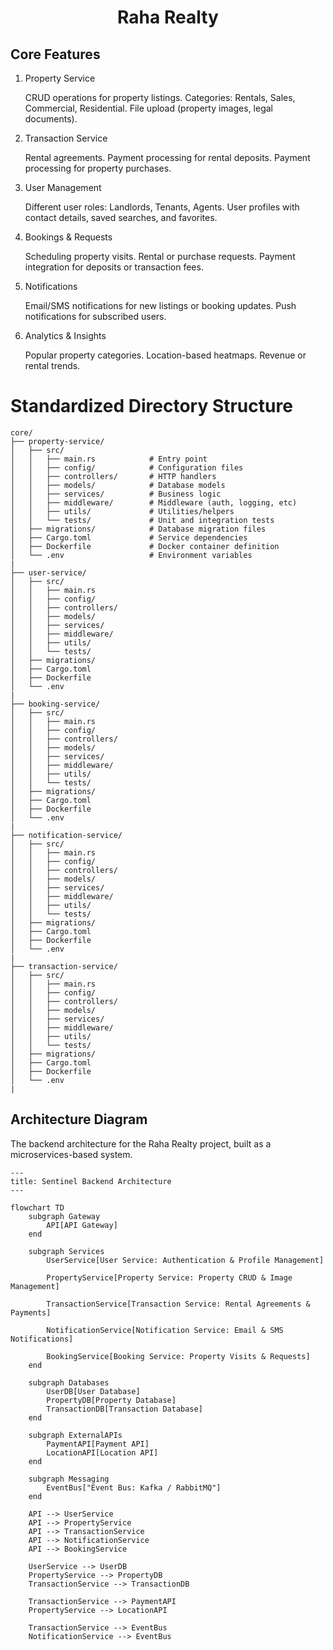<h1 style="text-align: center"> Raha Realty </h1>

## Core Features

1. Property Service

    CRUD operations for property listings.
    Categories: Rentals, Sales, Commercial, Residential.
    File upload (property images, legal documents).

2. Transaction Service

    Rental agreements.
    Payment processing for rental deposits.
    Payment processing for property purchases.

3. User Management

    Different user roles: Landlords, Tenants, Agents.
    User profiles with contact details, saved searches, and favorites.

4. Bookings & Requests

    Scheduling property visits.
    Rental or purchase requests.
    Payment integration for deposits or transaction fees.

5. Notifications

    Email/SMS notifications for new listings or booking updates.
    Push notifications for subscribed users.

6. Analytics & Insights

    Popular property categories.
    Location-based heatmaps.
    Revenue or rental trends.

# Standardized Directory Structure

```
core/
├── property-service/
│   ├── src/
│   │   ├── main.rs            # Entry point
│   │   ├── config/            # Configuration files
│   │   ├── controllers/       # HTTP handlers
│   │   ├── models/            # Database models
│   │   ├── services/          # Business logic
│   │   ├── middleware/        # Middleware (auth, logging, etc)
│   │   ├── utils/             # Utilities/helpers
│   │   └── tests/             # Unit and integration tests
│   ├── migrations/            # Database migration files
│   ├── Cargo.toml             # Service dependencies
│   ├── Dockerfile             # Docker container definition
│   └── .env                   # Environment variables
|
├── user-service/
│   ├── src/
│   │   ├── main.rs
│   │   ├── config/
│   │   ├── controllers/
│   │   ├── models/
│   │   ├── services/
│   │   ├── middleware/
│   │   ├── utils/
│   │   └── tests/
│   ├── migrations/
│   ├── Cargo.toml
│   ├── Dockerfile
│   └── .env
|
├── booking-service/
│   ├── src/
│   │   ├── main.rs
│   │   ├── config/
│   │   ├── controllers/
│   │   ├── models/
│   │   ├── services/
│   │   ├── middleware/
│   │   ├── utils/
│   │   └── tests/
│   ├── migrations/
│   ├── Cargo.toml
│   ├── Dockerfile
│   └── .env
|
├── notification-service/
│   ├── src/
│   │   ├── main.rs
│   │   ├── config/
│   │   ├── controllers/
│   │   ├── models/
│   │   ├── services/
│   │   ├── middleware/
│   │   ├── utils/
│   │   └── tests/
│   ├── migrations/
│   ├── Cargo.toml
│   ├── Dockerfile
│   └── .env
|
├── transaction-service/
│   ├── src/
│   │   ├── main.rs
│   │   ├── config/
│   │   ├── controllers/
│   │   ├── models/
│   │   ├── services/
│   │   ├── middleware/
│   │   ├── utils/
│   │   └── tests/
│   ├── migrations/
│   ├── Cargo.toml
│   ├── Dockerfile
│   └── .env
|

```

## Architecture Diagram

The backend architecture for the Raha Realty project, built as a microservices-based system.

```mermaid
---
title: Sentinel Backend Architecture
---

flowchart TD
    subgraph Gateway
        API[API Gateway]
    end

    subgraph Services
        UserService[User Service: Authentication & Profile Management]

        PropertyService[Property Service: Property CRUD & Image Management]

        TransactionService[Transaction Service: Rental Agreements & Payments]

        NotificationService[Notification Service: Email & SMS Notifications]

        BookingService[Booking Service: Property Visits & Requests]
    end

    subgraph Databases
        UserDB[User Database]
        PropertyDB[Property Database]
        TransactionDB[Transaction Database]
    end

    subgraph ExternalAPIs
        PaymentAPI[Payment API]
        LocationAPI[Location API]
    end

    subgraph Messaging
        EventBus["Event Bus: Kafka / RabbitMQ"]
    end

    API --> UserService
    API --> PropertyService
    API --> TransactionService
    API --> NotificationService
    API --> BookingService

    UserService --> UserDB
    PropertyService --> PropertyDB
    TransactionService --> TransactionDB

    TransactionService --> PaymentAPI
    PropertyService --> LocationAPI

    TransactionService --> EventBus
    NotificationService --> EventBus
